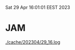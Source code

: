 Sat 29 Apr 16:01:01 EEST 2023
# JAM
<a href='./cache/202304/29_16.log'>./cache/202304/29_16.log</a>
